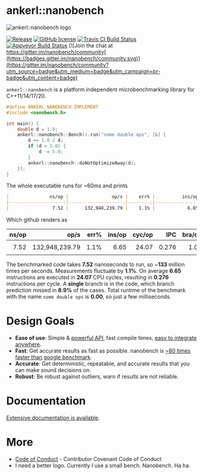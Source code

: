 <a id="top"></a>
# ankerl::nanobench

![ankerl::nanobench logo](src/docs/nanobench-logo-small.svg)

[![Release](https://img.shields.io/github/release/martinus/nanobench.svg)](https://github.com/martinus/nanobench/releases)
[![GitHub license](https://img.shields.io/github/license/martinus/nanobench.svg)](https://raw.githubusercontent.com/martinus/nanobench/master/LICENSE)
[![Travis CI Build Status](https://travis-ci.com/martinus/nanobench.svg?branch=master)](https://travis-ci.com/martinus/nanobench)
[![Appveyor Build Status](https://ci.appveyor.com/api/projects/status/github/martinus/nanobench?branch=master&svg=true)](https://ci.appveyor.com/project/martinus/nanobench)
[![Join the chat at https://gitter.im/nanobench/community](https://badges.gitter.im/nanobench/community.svg)](https://gitter.im/nanobench/community?utm_source=badge&utm_medium=badge&utm_campaign=pr-badge&utm_content=badge)

`ankerl::nanobench` is a platform independent microbenchmarking library for C++11/14/17/20.

```cpp
#define ANKERL_NANOBENCH_IMPLEMENT
#include <nanobench.h>

int main() {
    double d = 1.0;
    ankerl::nanobench::Bench().run("some double ops", [&] {
        d += 1.0 / d;
        if (d > 5.0) {
            d -= 5.0;
        }
        ankerl::nanobench::doNotOptimizeAway(d);
    });
}
```

The whole executable runs for ~60ms and prints

```markdown
|               ns/op |                op/s |    err% |          ins/op |          cyc/op |    IPC |         bra/op |   miss% |     total | benchmark
|--------------------:|--------------------:|--------:|----------------:|----------------:|-------:|---------------:|--------:|----------:|:----------
|                7.52 |      132,948,239.79 |    1.1% |            6.65 |           24.07 |  0.276 |           1.00 |    8.9% |      0.00 | `some double ops`
```

Which github renders as

|               ns/op |                op/s |    err% |          ins/op |          cyc/op |    IPC |         bra/op |   miss% |     total | benchmark
|--------------------:|--------------------:|--------:|----------------:|----------------:|-------:|---------------:|--------:|----------:|:----------
|                7.52 |      132,948,239.79 |    1.1% |            6.65 |           24.07 |  0.276 |           1.00 |    8.9% |      0.00 | `some double ops`

The benchmarked code takes **7.52** nanoseconds to run, so ~**133** million times per seconds. Measurements fluctuate by
**1.1%**. On average **6.65** instructions are executed in **24.07** CPU cycles, resulting in **0.276** instructions per
cycle. A **single** branch is in the code, which branch prediction missed in **8.9%** of the cases. Total runtime of
the benchmark with the name `some double ops` is **0.00**, so just a few milliseconds.

# Design Goals

* **Ease of use**: Simple & [powerful API](https://nanobench.ankerl.com/reference.html), fast compile times, [easy to integrate anywhere](https://nanobench.ankerl.com/tutorial.html#installation).
* **Fast**: Get accurate results as fast as possible. nanobench is [~80 times faster than google benchmark](https://nanobench.ankerl.com/comparison.html#runtime).
* **Accurate**: Get deterministic, repeatable, and accurate results that you can make sound decisions on.
* **Robust**: Be robust against outliers, warn if results are not reliable.

# Documentation

[Extensive documentation is available](https://nanobench.ankerl.com).

# More

* [Code of Conduct](src/docs/CODE_OF_CONDUCT.md) - Contributor Covenant Code of Conduct
* I need a better logo. Currently I use a small bench. Nanobench. Ha ha.

